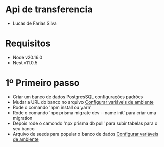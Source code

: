 # Api de transferencia
- Lucas de Farias Silva

# Requisitos
- Node v20.16.0
- Nest v11.0.5

# 1º Primeiro passo
- Criar um banco de dados PostgresSQL configurações padrões
- Mudar a URL do banco no arquivo [Configurar variáveis de ambiente](./.env)
- Rode o comando 'npm install ou yarn'
- Rode o comando 'npx prisma migrate dev --name init' para criar uma migration
- Depois rode o camondo 'npx prisma db pull' para subir tabelas para o seu banco
- Arquivo de seeds para popular o banco de dados [Configurar variáveis de ambiente](./.env)